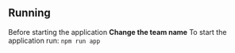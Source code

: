 ## Running

Before starting the application **Change the team name**
To start the application run: `npm run app`

